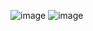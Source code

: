 ![image](https://github.com/user-attachments/assets/0e994a3f-ca61-4386-8742-7aa75dff9765)
![image](https://github.com/user-attachments/assets/64d710b2-a1df-43d9-a017-01a4445cc6e5)
